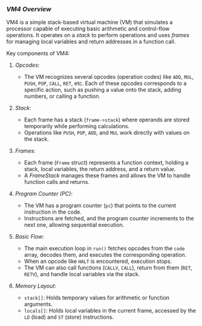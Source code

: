 
### *VM4 Overview*

VM4 is a simple stack-based virtual machine (VM) that simulates a processor capable of executing basic arithmetic and control-flow operations. It operates on a *stack* to perform operations and uses *frames* for managing local variables and return addresses in a function call.

Key components of VM4:

1. *Opcodes*: 
   - The VM recognizes several opcodes (operation codes) like `ADD`, `MUL`, `PUSH`, `POP`, `CALL`, `RET`, etc. Each of these opcodes corresponds to a specific action, such as pushing a value onto the stack, adding numbers, or calling a function.
   
2. *Stack*:
   - Each frame has a stack (`frame->stack`) where operands are stored temporarily while performing calculations.
   - Operations like `PUSH`, `POP`, `ADD`, and `MUL` work directly with values on the stack.

3. *Frames*:
   - Each frame (`Frame` struct) represents a function context, holding a stack, local variables, the return address, and a return value.
   - A *FrameStack* manages these frames and allows the VM to handle function calls and returns.

4. *Program Counter (PC)*:
   - The VM has a program counter (`pc`) that points to the current instruction in the code.
   - Instructions are fetched, and the program counter increments to the next one, allowing sequential execution.

5. *Basic Flow*:
   - The main execution loop in `run()` fetches opcodes from the `code` array, decodes them, and executes the corresponding operation.
   - When an opcode like `HALT` is encountered, execution stops.
   - The VM can also call functions (`CALLV`, `CALL`), return from them (`RET`, `RETV`), and handle local variables via the stack.

6. *Memory Layout*:
   - `stack[]`: Holds temporary values for arithmetic or function arguments.
   - `locals[]`: Holds local variables in the current frame, accessed by the `LD` (load) and `ST` (store) instructions.
